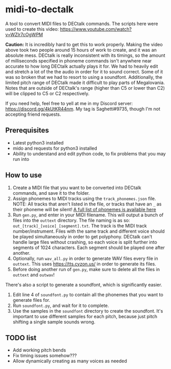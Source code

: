 # midi-to-dectalk
A tool to convert MIDI files to DECtalk commands. The scripts here were used to create this video: https://www.youtube.com/watch?v=WZIr7cOgWPM

**Caution:** It is incredibly hard to get this to work properly. Making the video above took two people around 15 hours of work to create, and it was an absolute mess. DECtalk is really inconsistent with its timings, so the amount of milliseconds specified in phoneme commands isn't anywhere near accurate to how long DECtalk actually plays it for. We had to heavily edit and stretch a lot of the the audio in order for it to sound correct. Some of it was so broken that we had to resort to using a soundfont. Additionally, the limited pitch range of DECtalk made it difficult to play parts of Megalovania. Notes that are outside of DECtalk's range (higher than C5 or lower than C2) will be clipped to C5 or C2 respectively.

If you need help, feel free to yell at me in my Discord server: https://discord.gg/4kUtKR44nm. My tag is Saghetti#9735, though I'm not accepting friend requests.

## Prerequisites

* Latest python3 installed
* mido and requests for python3 installed
* Ability to understand and edit python code, to fix problems that you may run into

## How to use

1. Create a MIDI file that you want to be converted into DECtalk commands, and save it to the folder.
2. Assign phonemes to MIDI tracks using the `track_phonemes.json` file. NOTE: All tracks that aren't listed in the file, or tracks that have an `_` as their phoneme will be silent! [A full list of phonemes is available here](https://www.digikey.com/htmldatasheets/production/1122220/0/0/1/dectalk-guide.html#pf38)
3. Run `gen.py`, and enter in your MIDI filename. This will output a bunch of files into the `outtext` directory. The file naming is as so: `out_[track]_[voice]_[segment].txt`. The track is the MIDI track number/instrument. Files with the same track and different voice should be played simultaneously in order to get polyphony. DECtalk can't handle large files without crashing, so each voice is split further into segments of 1024 characters. Each segment should be played one after another.
4. Optionally, run `wav_all.py` in order to generate WAV files every file in `outtext`. This uses https://tts.cyzon.us/ in order to generate its files.
5. Before doing another run of `gen.py`, make sure to delete all the files in `outtext` and `outwav`!

There's also a script to generate a soundfont, which is significantly easier.

1. Edit line 4 of `soundfont.py` to contain all the phonemes that you want to generate files for.
2. Run `soundfont.py`, and wait for it to complete.
3. Use the samples in the `soundfont` directory to create the soundfont. It's important to use different samples for each pitch, because just pitch shifting a single sample sounds wrong.

## TODO list

* Add working pitch bends
* Fix timing issues somehow???
* Allow dynamically creating as many voices as needed
